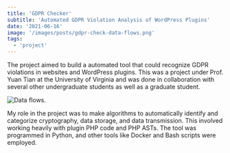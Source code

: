 ```yaml
---
title: 'GDPR Checker'
subtitle: 'Automated GDPR Violation Analysis of WordPress Plugins'
date: '2021-06-16'
image: '/images/posts/gdpr-check-data-flows.png'
tags:
  - 'project'
---
```


The project aimed to build a automated tool that could recognize GDPR violations in websites and WordPress plugins. This was a project under Prof. Yuan Tian at the University of Virginia and was done in collaboration with several other undergraduate students as well as a graduate student.

![Data flows.](/images/posts/gdpr-check-data-flows.png)

My role in the project was to make algorithms to automatically identify and categorize cryptography, data storage, and data transmission. This involved working heavily with plugin PHP code and PHP ASTs. The tool was programmed in Python, and other tools like Docker and Bash scripts were employed.
